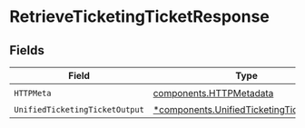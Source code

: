 # RetrieveTicketingTicketResponse


## Fields

| Field                                                                                               | Type                                                                                                | Required                                                                                            | Description                                                                                         |
| --------------------------------------------------------------------------------------------------- | --------------------------------------------------------------------------------------------------- | --------------------------------------------------------------------------------------------------- | --------------------------------------------------------------------------------------------------- |
| `HTTPMeta`                                                                                          | [components.HTTPMetadata](../../models/components/httpmetadata.md)                                  | :heavy_check_mark:                                                                                  | N/A                                                                                                 |
| `UnifiedTicketingTicketOutput`                                                                      | [*components.UnifiedTicketingTicketOutput](../../models/components/unifiedticketingticketoutput.md) | :heavy_minus_sign:                                                                                  | N/A                                                                                                 |
